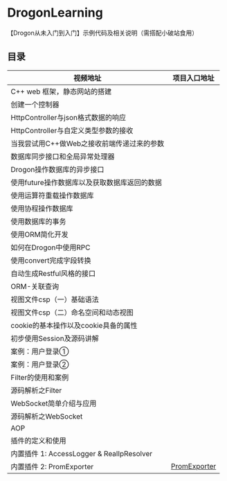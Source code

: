 # DrogonLearning

【Drogon从未入门到入门】示例代码及相关说明（需搭配小破站食用）

## 目录

| 视频地址                                     | 项目入口地址                                 |
| -------------------------------------------- | -------------------------------------------- |
| C++ web 框架，静态网站的搭建                 |                                              |
| 创建一个控制器                               |                                              |
| HttpController与json格式数据的响应           |                                              |
| HttpController与自定义类型参数的接收         |                                              |
| 当我尝试用C++做Web之接收前端传递过来的参数   |                                              |
| 数据库同步接口和全局异常处理器               |                                              |
| Drogon操作数据库的异步接口                   |                                              |
| 使用future操作数据库以及获取数据库返回的数据 |                                              |
| 使用运算符重载操作数据库                     |                                              |
| 使用协程操作数据库                           |                                              |
| 使用数据库的事务                             |                                              |
| 使用ORM简化开发                              |                                              |
| 如何在Drogon中使用RPC                        |                                              |
| 使用convert完成字段转换                      |                                              |
| 自动生成Restful风格的接口                    |                                              |
| ORM-关联查询                                 |                                              |
| 视图文件csp（一）基础语法                    |                                              |
| 视图文件csp（二）命名空间和动态视图          |                                              |
| cookie的基本操作以及cookie具备的属性         |                                              |
| 初步使用Session及源码讲解                    |                                              |
| 案例：用户登录①                              |                                              |
| 案例：用户登录②                              |                                              |
| Filter的使用和案例                           |                                              |
| 源码解析之Filter                             |                                              |
| WebSocket简单介绍与应用                      |                                              |
| 源码解析之WebSocket                          |                                              |
| AOP                                          |                                              |
| 插件的定义和使用                             |                                              |
| 内置插件 1: AccessLogger & RealIpResolver    |                                              |
| 内置插件 2: PromExporter                     | [PromExporter](./PromExporterDemo/README.md) |
